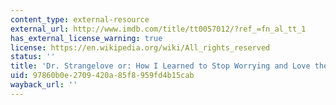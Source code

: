 ```yaml
---
content_type: external-resource
external_url: http://www.imdb.com/title/tt0057012/?ref_=fn_al_tt_1
has_external_license_warning: true
license: https://en.wikipedia.org/wiki/All_rights_reserved
status: ''
title: 'Dr. Strangelove or: How I Learned to Stop Worrying and Love the Bomb'
uid: 97860b0e-2709-420a-85f8-959fd4b15cab
wayback_url: ''
---
```


